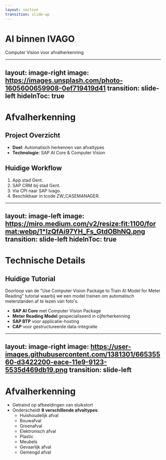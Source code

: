 ```yaml
---
layout: section
transition: slide-up
---
```


# AI binnen IVAGO

<div class="flex justify-center">
  <div class="text-center max-w-2xl">
    <p class="text-xl mt-4 opacity-80">
      Computer Vision voor afvalherkenning
    </p>
  </div>
</div>

<!-- 
  Darko
-->

<!-- TODO: Info verdelen want het is te veel op een slide -->
<!-- TODO: Stijl aanpassen zodat het bij de rest hoort -->
<!-- TODO: Info op de slide aanpassen -->

---
layout: image-right
image: https://images.unsplash.com/photo-1605600659908-0ef719419d41
transition: slide-left
hideInToc: true
---

# Afvalherkenning

## Project Overzicht
- **Doel**: Automatisch herkennen van afvaltypes
- **Technologie**: SAP AI Core & Computer Vision

## Huidige Workflow
1.	App stad Gent.
2.	SAP CRM bij stad Gent.
3.	Via CPI naar SAP Ivago.
4.	Beschikbaar in tcode ZW_CASEMANAGER.

---
layout: image-left
image: https://miro.medium.com/v2/resize:fit:1100/format:webp/1*lzQfAi97YH_Fs_GtdOBhNQ.png
transition: slide-left
hideInToc: true
---

# Technische Details

## Huidige Tutorial
Doorloop van de "Use Computer Vision Package to Train AI Model for Meter Reading" tutorial waarbij we een model trainen om automatisch meterstanden af te lezen van foto's.

- **SAP AI Core** met Computer Vision Package
- **Meter Reading Model** gespecialiseerd in cijferherkenning
- **SAP BTP** voor applicatie-hosting
- **CAP** voor gestructureerde data-integratie

---
layout: image-right
image: https://user-images.githubusercontent.com/1381301/66535560-d3422200-eace-11e9-9123-5535d469db19.png
transition: slide-left
---

<!-- TODO: Info aanpassen -->

# Afvalherkenning

- Getraind op afbeeldingen van sluikstort
- Onderscheidt **8 verschillende afvaltypes**:
  - Huishoudelijk afval
  - Bouwafval
  - Groenafval
  - Elektronisch afval
  - Plastic
  - Meubels
  - Gevaarlijk afval
  - Gemengd afval

<!-- 

## Uitdagingen
- Variabele lichtomstandigheden
- Gedeeltelijk zichtbaar afval
- Meerdere afvaltypes in één beeld
- Seizoensgebonden variaties

-->